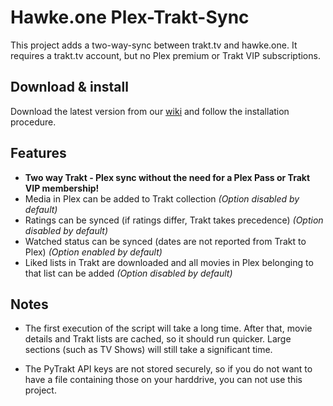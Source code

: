 # Hawke.one Plex-Trakt-Sync

This project adds a two-way-sync between trakt.tv and hawke.one. 
It requires a trakt.tv account, but no Plex premium or Trakt VIP subscriptions.

## Download & install
Download the latest version from our [wiki](https://github.com/sirloinofbeef/PlexTraktSync/wiki) and follow the installation procedure.

## Features

 - **Two way Trakt - Plex sync without the need for a Plex Pass or Trakt VIP membership!**
 - Media in Plex can be added to Trakt collection _(Option disabled by default)_
 - Ratings can be synced (if ratings differ, Trakt takes precedence) _(Option disabled by default)_
 - Watched status can be synced (dates are not reported from Trakt to Plex) _(Option enabled by default)_
 - Liked lists in Trakt are downloaded and all movies in Plex belonging to that list can be added _(Option disabled by default)_

## Notes

 - The first execution of the script will take a long time. 
   After that, movie details and Trakt lists are cached, so it should run 
   quicker. Large sections (such as TV Shows) will still take a significant time.

 - The PyTrakt API keys are not stored securely, so if you do not want to have
   a file containing those on your harddrive, you can not use this project.
